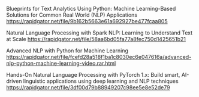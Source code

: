 Blueprints for Text Analytics Using Python: Machine Learning-Based Solutions for Common Real World (NLP) Applications
https://rapidgator.net/file/9b162b5663e61a692927be477fcaa805


Natural Language Processing with Spark NLP: Learning to Understand Text at Scale
https://rapidgator.net/file/58aa6bd05fa77a8fec750d1425651b21


Advanced NLP with Python for Machine Learning
https://rapidgator.net/file/fcefd28a518f1ba1c8030ec6e047616a/advanced-nlp-python-machine-learning-video.rar.html


Hands-On Natural Language Processing with PyTorch 1.x: Build smart, AI-driven linguistic applications using deep learning and NLP techniques
https://rapidgator.net/file/3df00d79b88949207c98ee5e8e52de79
